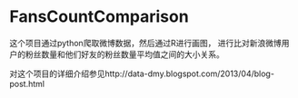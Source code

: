 FansCountComparison
===================

这个项目通过python爬取微博数据，然后通过R进行画图，
进行比对新浪微博用户的粉丝数量和他们好友的粉丝数量平均值之间的大小关系。

对这个项目的详细介绍参见http://data-dmy.blogspot.com/2013/04/blog-post.html
